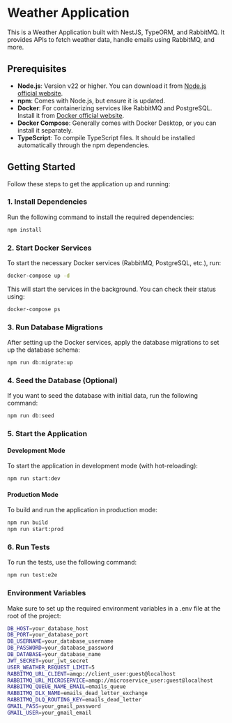 # Weather Application

This is a Weather Application built with NestJS, TypeORM, and RabbitMQ. It provides APIs to fetch weather data, handle emails using RabbitMQ, and more.

## Prerequisites

- **Node.js**: Version v22 or higher. You can download it from [Node.js official website](https://nodejs.org/).
- **npm**: Comes with Node.js, but ensure it is updated.
- **Docker**: For containerizing services like RabbitMQ and PostgreSQL. Install it from [Docker official website](https://www.docker.com/).
- **Docker Compose**: Generally comes with Docker Desktop, or you can install it separately.
- **TypeScript**: To compile TypeScript files. It should be installed automatically through the npm dependencies.

## Getting Started

Follow these steps to get the application up and running:

### 1. Install Dependencies

Run the following command to install the required dependencies:

```bash
npm install
```

### 2. Start Docker Services
To start the necessary Docker services (RabbitMQ, PostgreSQL, etc.), run:
```bash
docker-compose up -d
```
This will start the services in the background. You can check their status using:
```bash
docker-compose ps
```

### 3. Run Database Migrations
After setting up the Docker services, apply the database migrations to set up the database schema:
```bash
npm run db:migrate:up
```

### 4. Seed the Database (Optional)
If you want to seed the database with initial data, run the following command:
```bash
npm run db:seed
```

### 5. Start the Application
#### Development Mode
To start the application in development mode (with hot-reloading):
```bash
npm run start:dev
```

#### Production Mode
To build and run the application in production mode:
```bash
npm run build
npm run start:prod
```

### 6. Run Tests
To run the tests, use the following command:
```bash
npm run test:e2e
```

### Environment Variables
Make sure to set up the required environment variables in a .env file at the root of the project:
```bash
DB_HOST=your_database_host
DB_PORT=your_database_port
DB_USERNAME=your_database_username
DB_PASSWORD=your_database_password
DB_DATABASE=your_database_name
JWT_SECRET=your_jwt_secret
USER_WEATHER_REQUEST_LIMIT=5
RABBITMQ_URL_CLIENT=amqp://client_user:guest@localhost
RABBITMQ_URL_MICROSERVICE=amqp://microservice_user:guest@localhost
RABBITMQ_QUEUE_NAME_EMAIL=emails_queue
RABBITMQ_DLX_NAME=emails_dead_letter_exchange
RABBITMQ_DLQ_ROUTING_KEY=emails_dead_letter
GMAIL_PASS=your_gmail_password
GMAIL_USER=your_gmail_email
```
